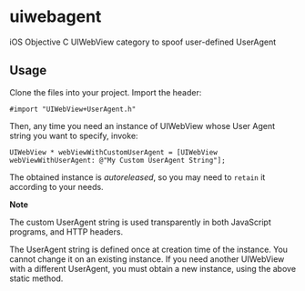 # uiwebagent
iOS Objective C UIWebView category to spoof user-defined UserAgent

## Usage
Clone the files into your project.
Import the header:

~~~~objc
#import "UIWebView+UserAgent.h"
~~~~

Then, any time you need an instance of UIWebView whose User Agent string you want to specify, invoke:

~~~~objc
UIWebView * webViewWithCustomUserAgent = [UIWebView webViewWithUserAgent: @"My Custom UserAgent String"];
~~~~

The obtained instance is _autoreleased_, so you may need to `retain` it according to your needs.

**Note**

The custom UserAgent string is used transparently in both JavaScript programs, and HTTP headers.


The UserAgent string is defined once at creation time of the instance. You cannot change it on an existing instance.
If you need another UIWebView with a different UserAgent, you must obtain a new instance, using the above static method.
